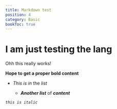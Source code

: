 ```yaml
---
title: Markdown test
position: 4
category: Basic
bookToc: true
---
```

# I am just testing the lang

Ohh this really works!



**Hope to get a proper bold content**

* *This is in* the *list*

  * ***Another list*** of ***content***

*`this is italic`*